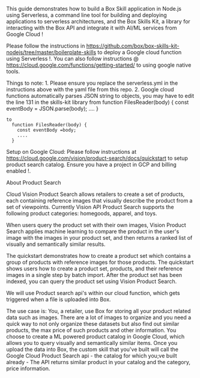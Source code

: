 This guide demonstrates how to build a Box Skill application in Node.js using Serverless, a command line tool for building and deploying applications to serverless architectures, and the Box Skills Kit, a library for interacting with the Box API and integrate it with AI/ML services from Google Cloud !

Please follow the instructions in https://github.com/box/box-skills-kit-nodejs/tree/master/boilerplate-skills to deploy a Google cloud function using Serverless !. You can also follow instructions @ https://cloud.google.com/functions/getting-started/ to using google native tools.

Things to note: 
      1. Please ensure you replace the serverless.yml in the instructions above with the yaml file from this repo.
      2. Google cloud functions automatically parses JSON string to objects, you may have to edit the line 131 in the skills-kit library from 
        function FilesReader(body) {
          const eventBody = JSON.parse(body);
          ....
      }
    
    to 
      function FilesReader(body) {
        const eventBody =body;
        ....
      }
      
      
Setup on Google Cloud:
Please follow instructions at https://cloud.google.com/vision/product-search/docs/quickstart to setup product search catalog.
Ensure you have a project in GCP and billing enabled !. 

About Product Search

Cloud Vision Product Search allows retailers to create a set of products, each containing reference images that visually describe the product from a set of viewpoints. Currently Vision API Product Search supports the following product categories: homegoods, apparel, and toys.

When users query the product set with their own images, Vision Product Search applies machine learning to compare the product in the user's image with the images in your product set, and then returns a ranked list of visually and semantically similar results.

The quickstart demonstrates how to create a product set which contains a group of products with reference images for those products. The quickstart shows users how to create a product set, products, and their reference images in a single step by batch import. After the product set has been indexed, you can query the product set using Vision Product Search.

We will use Product search api's within our cloud function, which gets triggered when a file is uploaded into Box.

The use case is: You, a retailer, use Box for storing all your product  related data such as images. There are a lot of images to organize and you need a quick way to not only organize these datasets but also find out similar products, the max price of such products and other information.
You choose to create a ML powered product catalog in Google Cloud, which allows you to query visually and semantically similar items. Once you upload the data into Box, the custom skill that you've built will call the Google Cloud Product Search api - the catalog for which you;ve built already - The API returns similar product in your catalog and the category, price information.

